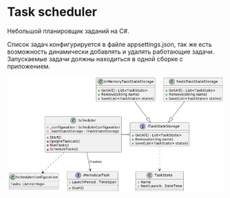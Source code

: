 # Task scheduler

Небольшой планировщик заданий на C#. 

Список задач конфигурируется в файле appsettings.json, так же есть возможность динамически добавлять и удалять работающие задачи. Запускаемые задачи должны находиться в одной сборке с приложением.

![Class-Diagram](./ClassDiagram.png)